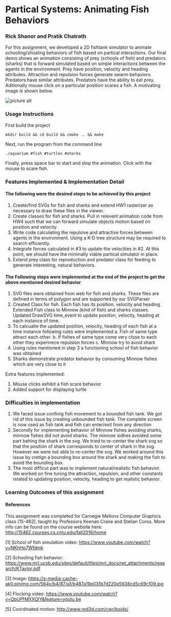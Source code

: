 # Partical Systems: Animating Fish Behaviors
### Rick Shanor and Pratik Chatrath

For this assignment, we  developed a  2D fishtank simulator to animate schooling/shoaling behaviors of fish based on partical interactions. Our final demo shows an animation consisting of prey (schools of fish) and predators (sharks) that is forward simulated based on simple interactions between the agents in the environment. Prey have position, velocity and heading attributes. Attraction and repulsion forces generate swarm behaviors. Predators have similar attributes. Predators have the ability to eat prey. Aditionally mouse click on a particular position scares a fish. A motivating image is shown below.    

![picture alt](https://s-media-cache-ak0.pinimg.com/564x/b4/87/a1/b487a19e031b7d220e5638cd5c69c109.jpg)

### Usage Instructions

First build the project
```
mkdir build && cd build && cmake .. && make
```

Next, run the program from the command line
```
./aquarium #fish #turtles #sharks
```

Finally, press space bar to start and stop the animation. Click with the mouse to scare fish.

### Features Implemented & Implementation Detail

#### The following were the desired steps to be achieved by this project

 1. Create/find SVGs for fish and sharks and extend HW1 rasterizer as necessary to draw these files in the viewer.  
 2. Create classes for fish and sharks. Pull in relevent animation code from HW4 such that we can forward simulate objects motion based on position and velocity.
 3. Write code calculating the repulsive and attractive forces between agents in the environment. Using a K-D tree structure may be required to search efficiently.
 4. Integrate forces calculated in #3 to update the velocities in #2. At this point, we should have the minimally viable partical simulator in place. 
 5. Extend prey class for reproduction and predator class for feeding to generate interesting, natural behaviors.

#### The Following steps were implemented  at the end of the project to get the above mentioned desired behavior

 1. SVG files were obtained from web for fish and sharks. These files are defined in terms of polygon and are supported by our SVGParser
 2. Created Class for fish. Each fish has its position, velocity and heading. Extended Fish class to Minnow (kind of fish) and sharks classes. Updated DrawSVG time_event to update posiiton, velocity, heading at each instance of time.
 3. To calcualte the updated position, velocity, heading of each fish at a time instance following rules were implemented
    a. Fish of same type attract each other.
    b. If fishes of same type come very close to each other they experinece repulsion forces
    c. Minnow try to avoid shark 
4. Using rules mentioned in step 3 a functioning school of fish behavior was obtained
5. Sharks demonstrate predator behavior by consuming Minnow fishes which are very close to it

Extra features implemented:
1. Mouse clicks exhibit a fish scare behavior
2. Added support for displaying turtle

### Difficulties in implementation
1. We faced issue confinig fish movement to a bounded fish tank. We got rid of this issue by creating unbounded fish tank. The complete screen is now used as fish tank and fish can enter/exit from any direction
2. Secondly for implementing behavior of Minnow fishes avoiding sharks, minnow fishes did not avoid sharks. The minnow sidhes  avoided some part behing the shark in the svg. We tried to re-center the shark svg so that the position of shark corresponds to center of shark in the svg. However we were not able to re-center the svg. We worked around this issue by cretign a bounding box around the shark and making the fish to avoid the bounding box.
3. The most difficut part was to implement natural/realistic fish behavior. We worked on fine tuning the attraction, repulsion, and other constants related to updating position, velocity, heading to get realistic behavior. 

### Learning Outcomes of this assignment

#### References

This assignment was completed for Carnegie Mellons Computer Graphics class (15-462), taught by Professors Keenan Crane and Stelian Coros. More info can be found on the course website here: http://15462.courses.cs.cmu.edu/fall2016/home

[1] School of fish simulation video: https://www.youtube.com/watch?v=NKhHp7Wfdmk

[2] Schooling fish behavior: https://www.mrl.ucsb.edu/sites/default/files/mrl_docs/ret_attachments/research/KTaylor.pdf

[3] Image: https://s-media-cache-ak0.pinimg.com/564x/b4/87/a1/b487a19e031b7d220e5638cd5c69c109.jpg

[4] Flocking video: https://www.youtube.com/watch?v=QbUPfMXXQIY&feature=youtu.be

[5] Coordinated motion: http://www.red3d.com/cwr/boids/
